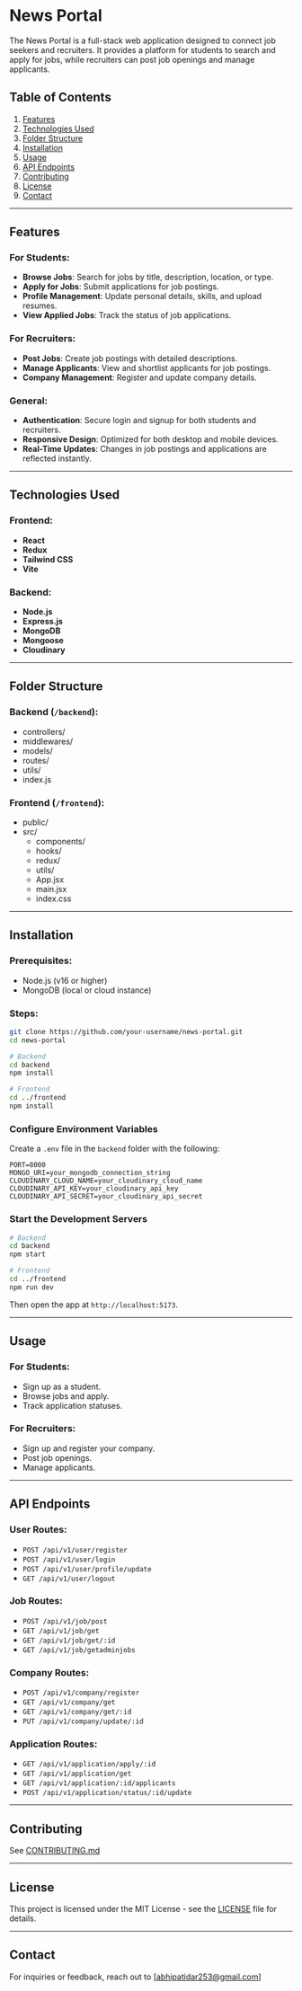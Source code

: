 # News Portal

The News Portal is a full-stack web application designed to connect job seekers and recruiters. It provides a platform for students to search and apply for jobs, while recruiters can post job openings and manage applicants.

## Table of Contents

1. [Features](#features)
2. [Technologies Used](#technologies-used)
3. [Folder Structure](#folder-structure)
4. [Installation](#installation)
5. [Usage](#usage)
6. [API Endpoints](#api-endpoints)
7. [Contributing](#contributing)
8. [License](#license)
9. [Contact](#contact)

---

## Features

### For Students:
- **Browse Jobs**: Search for jobs by title, description, location, or type.
- **Apply for Jobs**: Submit applications for job postings.
- **Profile Management**: Update personal details, skills, and upload resumes.
- **View Applied Jobs**: Track the status of job applications.

### For Recruiters:
- **Post Jobs**: Create job postings with detailed descriptions.
- **Manage Applicants**: View and shortlist applicants for job postings.
- **Company Management**: Register and update company details.

### General:
- **Authentication**: Secure login and signup for both students and recruiters.
- **Responsive Design**: Optimized for both desktop and mobile devices.
- **Real-Time Updates**: Changes in job postings and applications are reflected instantly.

---

## Technologies Used

### Frontend:
- **React**
- **Redux**
- **Tailwind CSS**
- **Vite**

### Backend:
- **Node.js**
- **Express.js**
- **MongoDB**
- **Mongoose**
- **Cloudinary**

---

## Folder Structure

### Backend (`/backend`):
- controllers/
- middlewares/
- models/
- routes/
- utils/
- index.js

### Frontend (`/frontend`):
- public/
- src/
  - components/
  - hooks/
  - redux/
  - utils/
  - App.jsx
  - main.jsx
  - index.css

---

## Installation

### Prerequisites:
- Node.js (v16 or higher)
- MongoDB (local or cloud instance)

### Steps:
```bash
git clone https://github.com/your-username/news-portal.git
cd news-portal

# Backend
cd backend
npm install

# Frontend
cd ../frontend
npm install
```

### Configure Environment Variables

Create a `.env` file in the `backend` folder with the following:

```
PORT=8000
MONGO_URI=your_mongodb_connection_string
CLOUDINARY_CLOUD_NAME=your_cloudinary_cloud_name
CLOUDINARY_API_KEY=your_cloudinary_api_key
CLOUDINARY_API_SECRET=your_cloudinary_api_secret
```

### Start the Development Servers

```bash
# Backend
cd backend
npm start

# Frontend
cd ../frontend
npm run dev
```

Then open the app at `http://localhost:5173`.

---

## Usage

### For Students:
- Sign up as a student.
- Browse jobs and apply.
- Track application statuses.

### For Recruiters:
- Sign up and register your company.
- Post job openings.
- Manage applicants.

---

## API Endpoints

### User Routes:
- `POST /api/v1/user/register`
- `POST /api/v1/user/login`
- `POST /api/v1/user/profile/update`
- `GET /api/v1/user/logout`

### Job Routes:
- `POST /api/v1/job/post`
- `GET /api/v1/job/get`
- `GET /api/v1/job/get/:id`
- `GET /api/v1/job/getadminjobs`

### Company Routes:
- `POST /api/v1/company/register`
- `GET /api/v1/company/get`
- `GET /api/v1/company/get/:id`
- `PUT /api/v1/company/update/:id`

### Application Routes:
- `GET /api/v1/application/apply/:id`
- `GET /api/v1/application/get`
- `GET /api/v1/application/:id/applicants`
- `POST /api/v1/application/status/:id/update`

---

## Contributing

See [CONTRIBUTING.md](CONTRIBUTING.md)

---

## License

This project is licensed under the MIT License - see the [LICENSE](LICENSE) file for details.

---

## Contact

For inquiries or feedback, reach out to [abhipatidar253@gmail.com]
